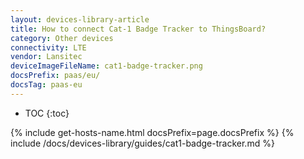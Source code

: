 ```yaml
---
layout: devices-library-article
title: How to connect Cat-1 Badge Tracker to ThingsBoard?
category: Other devices
connectivity: LTE
vendor: Lansitec
deviceImageFileName: cat1-badge-tracker.png
docsPrefix: paas/eu/
docsTag: paas-eu
---
```


* TOC
{:toc}

{% include get-hosts-name.html docsPrefix=page.docsPrefix %}
{% include /docs/devices-library/guides/cat1-badge-tracker.md %}
